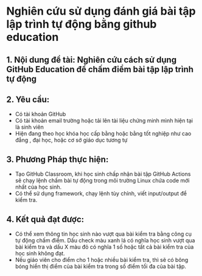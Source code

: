 # Nghiên cứu sử dụng đánh giá bài tập lập trình tự động bằng github education

## 1.	Nội dung đề tài: Nghiên cứu cách sử dụng GitHub Education để chấm điểm bài tập lập trình tự động
## 2.	Yêu cầu: 
+ Có tài khoản GitHub
+ Có tài khoản email trường hoặc tải lên tài liệu chứng minh mình hiện tại là sinh viên
+ Hiện đang theo học khóa học cấp bằng hoặc bằng tốt nghiệp như cao đẳng , đại học, hoặc cơ sở giáo dục tương tự
## 3.	Phương Pháp thực hiện:
+ Tạo GitHub Classroom, khi học sinh chấp nhận bài tập GitHub Actions sẽ chạy lệnh chấm bài tự động trong môi trường Linux chứa code mới nhất của học sinh.
+ Có thể sử dụng framework, chạy lệnh tùy chỉnh, viết input/output để kiểm tra.

## 4.	Kết quả đạt được:
+ Có thể xem thông tin học sinh nào vượt qua bài kiểm tra bằng công cụ tự động chấm điểm. Dấu check màu xanh lá có nghĩa học sinh vượt qua bài kiểm tra và dấu X màu đỏ có nghĩa 1 số hoặc tất cả bài kiểm tra của học sinh không đạt.
+ Nếu giáo viên cho điểm cho 1 hoặc nhiều bài kiểm tra, thì sẽ có bông bóng hiển thị điểm của bài kiểm tra trong số điểm tối đa của bài tập.

